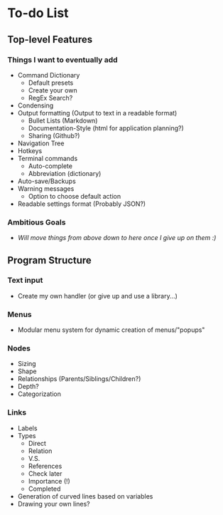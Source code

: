 
# To-do List

## Top-level Features

### Things I want to eventually add
- Command Dictionary
	- Default presets
	- Create your own
	- RegEx Search?
- Condensing
- Output formatting (Output to text in a readable format)
	- Bullet Lists (Markdown)
	- Documentation-Style (html for application planning?)
	- Sharing (Github?)
- Navigation Tree
- Hotkeys
- Terminal commands
	- Auto-complete
	- Abbreviation (dictionary)
- Auto-save/Backups
- Warning messages
	- Option to choose default action
- Readable settings format (Probably JSON?)

### Ambitious Goals
- <i>Will move things from above down to here once I give up on them :)</i>

## Program Structure

### Text input
- Create my own handler (or give up and use a library...)

### Menus
- Modular menu system for dynamic creation of menus/"popups"

### Nodes
- Sizing
- Shape
- Relationships (Parents/Siblings/Children?)
- Depth?
- Categorization

### Links
- Labels
- Types
	- Direct
	- Relation
	- V.S.
	- References
	- Check later
	- Importance (!)
	- Completed
- Generation of curved lines based on variables
- Drawing your own lines?

